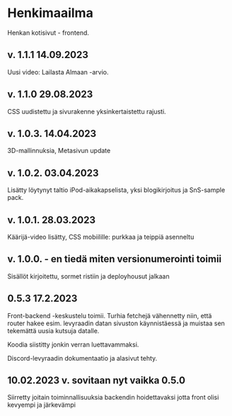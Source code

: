 # Henkimaailma

Henkan kotisivut - frontend.

## v. 1.1.1 14.09.2023

Uusi video: Lailasta Almaan -arvio.

## v. 1.1.0 29.08.2023

CSS uudistettu ja sivurakenne yksinkertaistettu rajusti.

## v. 1.0.3. 14.04.2023

3D-mallinnuksia, Metasivun update

## v. 1.0.2. 03.04.2023

Lisätty löytynyt taltio iPod-aikakapselista, yksi blogikirjoitus ja SnS-sample pack.

## v. 1.0.1. 28.03.2023

Käärijä-video lisätty, CSS mobiilille: purkkaa ja teippiä asenneltu

## v. 1.0.0. - en tiedä miten versionumerointi toimii

Sisällöt kirjoitettu, sormet ristiin ja deployhousut jalkaan

## 0.5.3 17.2.2023

Front-backend -keskustelu toimii. Turhia fetchejä vähennetty niin, että router hakee esim. levyraadin datan sivuston käynnistäessä ja muistaa sen tekemättä uusia kutsuja datalle.

Koodia siistitty jonkin verran luettavammaksi.

Discord-levyraadin dokumentaatio ja alasivut tehty.

## 10.02.2023 v. sovitaan nyt vaikka 0.5.0

Siirretty joitain toiminnallisuuksia backendin hoidettavaksi jotta front olisi kevyempi ja järkevämpi